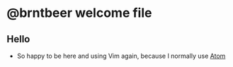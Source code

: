 # @brntbeer welcome file

## Hello
- So happy to be here and using Vim again, because I normally use [Atom](https://atom.io)

